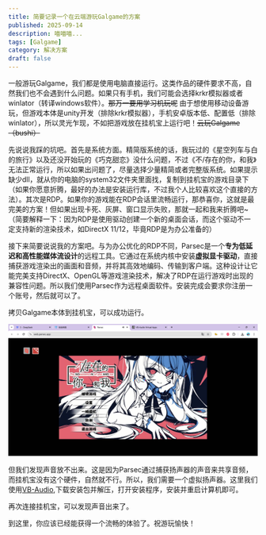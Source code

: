 ```yaml
---
title: 简要记录一个在云端游玩Galgame的方案
published: 2025-09-14
description: 喵喵喵...
tags: [Galgame]
category: 解决方案
draft: false
---
```


一般游玩Galgame，我们都是使用电脑直接运行。这类作品的硬件要求不高，自然我们也不会遇到什么问题。如果只有手机，我们可能会选择krkr模拟器或者winlator（转译windows软件）。~~那万一要用学习机玩呢~~ 由于想使用移动设备游玩，但游戏本体是unity开发（排除krkr模拟器），手机安卓版本低、配置低（排除winlator），所以灵光乍现，不如把游戏放在挂机宝上运行吧！~~云玩Galgame（bushi）~~

先说说我踩的坑吧。首先是系统方面。精简版系统的话，我玩过的《星空列车与白的旅行》以及还没开始玩的《巧克甜恋》没什么问题，不过《不/存在的你，和我》无法正常运行，所以如果出问题了，尽量选择少量精简或者完整版系统。如果提示缺少dll，就从你的电脑的system32文件夹里面找，复制到挂机宝的游戏目录下（如果你愿意折腾，最好的办法是安装运行库，不过我个人比较喜欢这个直接的方法）。其次是RDP。如果你的游戏能在RDP会话里流畅运行，那恭喜你，这就是最完美的方案！但如果出现卡死、灰屏、窗口显示失败，那就一起和我来折腾吧~（简要解释一下：因为RDP是使用驱动创建一个新的桌面会话，而这个驱动不一定支持新的渲染技术，如DirectX 11/12，毕竟RDP是为办公准备的）

接下来简要说说我的方案吧。与为办公优化的RDP不同，Parsec是一个**专为低延迟和高性能媒体流设计**的远程工具。它通过在系统内核中安装**虚拟显卡驱动**，直接捕获游戏渲染出的画面和音频，并将其高效地编码、传输到客户端。这种设计让它能完美支持DirectX、OpenGL等游戏渲染技术，解决了RDP在运行游戏时出现的兼容性问题。所以我们使用Parsec作为远程桌面软件。安装完成会要求你注册一个账号，然后就可以了。

拷贝Galgame本体到挂机宝，可以成功运行。

![](game.jpg)

但我们发现声音放不出来。这是因为Parsec通过捕获扬声器的声音来共享音频，而挂机宝没有这个硬件，自然就不行。所以，我们需要一个虚拟扬声器。这里我们使用[VB-Audio](https://vb-audio.com/Cable/),下载安装包并解压，打开安装程序，安装并重启计算机即可。

再次连接挂机宝，可以发现声音出来了。

到这里，你应该已经能获得一个流畅的体验了。祝游玩愉快！